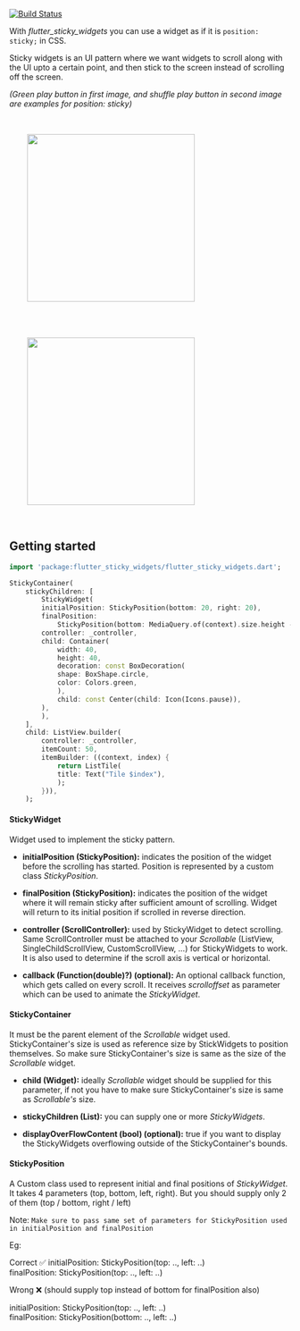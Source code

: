 

<a href="https://github.com/SankethBK/flutter_sticky_widgets/actions"><img src="https://github.com/SankethBK/flutter_sticky_widgets/workflows/test-flutter-sticky-widgets/badge.svg" alt="Build Status"></a>


With *flutter_sticky_widgets* you can use a widget as if it is `position: sticky;` in CSS. 

Sticky widgets is an UI pattern where we want widgets to scroll along with the UI upto a certain point, and then stick to the screen instead of scrolling off the screen.

_(Green play button in first image, and shuffle play button in second image are examples for position: sticky)_

<div style="display:flex; flex-wrap: wrap;">
        <img style="width:300px; padding: 2rem" src="https://user-images.githubusercontent.com/51091231/199050896-614a10e2-b8df-4a3a-9399-9a7de15d191d.gif"> 
        &nbsp; &nbsp; 
        <img style="width:300px; padding: 2rem" src="https://user-images.githubusercontent.com/51091231/199035763-5f5ac3b8-19e6-46c2-84bd-eea1883dcda6.gif">
</div>

## Getting started

```dart
import 'package:flutter_sticky_widgets/flutter_sticky_widgets.dart';
```

```dart
StickyContainer(
    stickyChildren: [
        StickyWidget(
        initialPosition: StickyPosition(bottom: 20, right: 20),
        finalPosition:
            StickyPosition(bottom: MediaQuery.of(context).size.height - 80, right: 20),
        controller: _controller,
        child: Container(
            width: 40,
            height: 40,
            decoration: const BoxDecoration(
            shape: BoxShape.circle,
            color: Colors.green,
            ),
            child: const Center(child: Icon(Icons.pause)),
        ),
        ),
    ],
    child: ListView.builder(
        controller: _controller,
        itemCount: 50,
        itemBuilder: ((context, index) {
            return ListTile(
            title: Text("Tile $index"),
            );
        })),
    );
```

#### StickyWidget

Widget used to implement the sticky pattern. 

* __initialPosition (StickyPosition):__ indicates the position of the widget before the scrolling has started. Position is represented by a custom class *StickyPosition*. 

* __finalPosition (StickyPosition):__ indicates the position of the widget where it will remain sticky after sufficient amount of scrolling. Widget will return to its initial position if scrolled in reverse direction. 

* __controller (ScrollController):__ used by StickyWidget to detect scrolling. Same ScrollController must be attached to your *Scrollable* (ListView, SingleChildScrollView, CustomScrollView, ...) for StickyWidgets to work. It is also used to determine if the scroll axis is vertical or horizontal. 

* __callback (Function(double)?) (optional):__ An optional callback function, which gets called on every scroll. It receives *scrolloffset* as parameter which can be used to animate the *StickyWidget*. 

#### StickyContainer

It must be the parent element of the *Scrollable* widget used. StickyContainer's size is used as reference size by StickWidgets to position themselves. So make sure StickyContainer's size is same as the size of the *Scrollable* widget. 

* __child (Widget):__ ideally *Scrollable* widget should be supplied for this parameter, if not you have to make sure StickyContainer's size is same as *Scrollable's* size.

* __stickyChildren (List<StickyWidget>):__ you can supply one or more *StickyWidgets*.

* __displayOverFlowContent (bool) (optional):__ true if you want to display the StickyWidgets overflowing outside of the StickyContainer's bounds. 
 
#### StickyPosition

A Custom class used to represent initial and final positions of *StickyWidget*. It takes 4 parameters (top, bottom, left, right). But you should supply only 2 of them (top / bottom, right / left)

Note: `Make sure to pass same set of parameters for StickyPosition used in initialPosition and finalPosition`

Eg: 

Correct ✅
initialPosition: StickyPosition(top: .., left: ..)  
finalPosition: StickyPosition(top: .., left: ..) 

Wrong ❌ (should supply top instead of bottom for finalPosition also)


initialPosition: StickyPosition(top: .., left: ..)  
finalPosition: StickyPosition(bottom: .., left: ..) 


